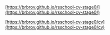 [https://brbrov.github.io/rsschool-cv-stage0/](https://brbrov.github.io/rsschool-cv-stage0/)
  
[https://brbrov.github.io/rsschool-cv-stage0/cv](https://brbrov.github.io/rsschool-cv-stage0/cv)
